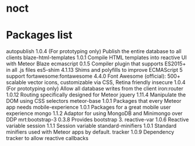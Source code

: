 # noct
# Packages list
autopublish              1.0.4  (For prototyping only) Publish the entire database to all clients
blaze-html-templates     1.0.1  Compile HTML templates into reactive UI with Meteor Blaze
ecmascript               0.1.5  Compiler plugin that supports ES2015+ in all .js files
es5-shim                 4.1.13  Shims and polyfills to improve ECMAScript 5 support
fortawesome:fontawesome  4.4.0  Font Awesome (official): 500+ scalable vector icons, customizable via CSS, Retina friendly
insecure                 1.0.4  (For prototyping only) Allow all database writes from the client
iron:router              1.0.12  Routing specifically designed for Meteor
jquery                   1.11.4  Manipulate the DOM using CSS selectors
meteor-base              1.0.1  Packages that every Meteor app needs
mobile-experience        1.0.1  Packages for a great mobile user experience
mongo                    1.1.2  Adaptor for using MongoDB and Minimongo over DDP
mrt:bootstrap-3          0.3.8  Provides bootstrap 3.
reactive-var             1.0.6  Reactive variable
session                  1.1.1  Session variable
standard-minifiers       1.0.1  Standard minifiers used with Meteor apps by default.
tracker                  1.0.9  Dependency tracker to allow reactive callbacks

